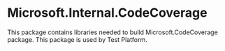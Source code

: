 # Microsoft.Internal.CodeCoverage

This package contains libraries needed to build Microsoft.CodeCoverage package. This package is used by Test Platform.